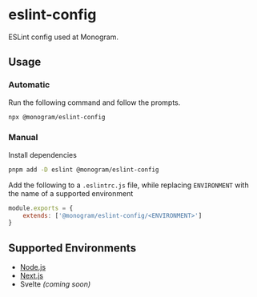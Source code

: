 # eslint-config

ESLint config used at Monogram.

## Usage

### Automatic

Run the following command and follow the prompts.

```sh
npx @monogram/eslint-config
```

### Manual

Install dependencies

```sh
pnpm add -D eslint @monogram/eslint-config
```

Add the following to a `.eslintrc.js` file, while replacing `ENVIRONMENT` with the name of a supported environment

```js
module.exports = {
	extends: ['@monogram/eslint-config/<ENVIRONMENT>']
}
```

## Supported Environments

- [Node.js]("./node.js")
- [Next.js]("./next.js")
- Svelte _(coming soon)_
